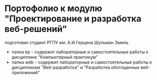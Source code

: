 # Портофолио к модулю "Проектирование и разработка веб-решений"

подготовил студент РГПУ им. А.И.Герцена Шульман Эмиль

- папка kp - содержит лабораторные и самостоятельные работы к дисциплине "Компьютерный практикум" 
- папка web - содержит лабораторные и самостоятельные работы к дисциплинам "Веб-разработка" и "Разработка обогощенных веб-приложений"
